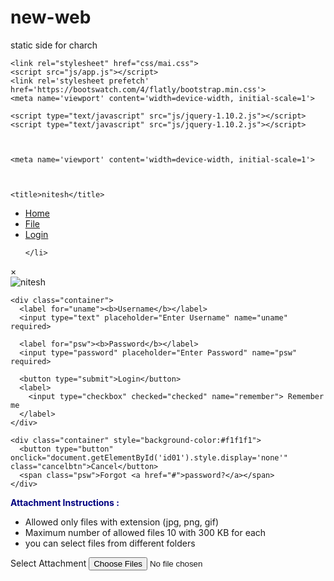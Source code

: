 

# new-web
static side for charch
<!DOCTYPE html>
<html lang="en">
<head>
    <meta charset="UTF-8">
    <meta http-equiv="X-UA-Compatible" content="IE=edge">
    <meta name="viewport" content="width=device-width, initial-scale=1.0">
 
    

   
    <link rel="stylesheet" href="css/mai.css">
    <script src="js/app.js"></script>
    <link rel='stylesheet prefetch' href='https://bootswatch.com/4/flatly/bootstrap.min.css'>
    <meta name='viewport' content='width=device-width, initial-scale=1'>
    
    <script type="text/javascript" src="js/jquery-1.10.2.js"></script>
    <script type="text/javascript" src="js/jquery-1.10.2.js"></script>
    

   
    <meta name='viewport' content='width=device-width, initial-scale=1'>
    
    
	
    <title>nitesh</title>
</head>
<body>
  <nav class="navbar navbar-expand-lg navbar-light bg-dark">
  <ul class="nav justify-content-end">
    <li class="nav-item">
      <a class="nav-link " href="#">Home</a>
    </li>
    <li class="nav-item">
      <a class="nav-link" href="#">File</a>
    </li>
    <li class="nav-item">
      <a class="nav-link" href="#">Login</a>
    
    </li>
  </ul></nav>
     <!-- Button to open the modal login form -->


<!-- The Modal -->
<div id="id01" class="modal">
  <span onclick="document.getElementById('id01').style.display='none'"
class="close" title="Close Modal">&times;</span>

  <!-- Modal Content -->
  <form class="modal-content animate" action="/action_page.php">
    <div class="imgcontainer">
      <img src="" alt="nitesh" class="nitesh">
    </div>

    <div class="container">
      <label for="uname"><b>Username</b></label>
      <input type="text" placeholder="Enter Username" name="uname" required>

      <label for="psw"><b>Password</b></label>
      <input type="password" placeholder="Enter Password" name="psw" required>

      <button type="submit">Login</button>
      <label>
        <input type="checkbox" checked="checked" name="remember"> Remember me
      </label>
    </div>

    <div class="container" style="background-color:#f1f1f1">
      <button type="button" onclick="document.getElementById('id01').style.display='none'" class="cancelbtn">Cancel</button>
      <span class="psw">Forgot <a href="#">password?</a></span>
    </div>
  </form>
  
  <script type="text/javascript">

      //I added event handler for the file upload control to access the files properties.
      document.addEventListener("DOMContentLoaded", init, false);

      //To save an array of attachments 
      var AttachmentArray = [];

      //counter for attachment array
      var arrCounter = 0;

      //to make sure the error message for number of files will be shown only one time.
      var filesCounterAlertStatus = false;

      //un ordered list to keep attachments thumbnails
      var ul = document.createElement('ul');
      ul.className = ("thumb-Images");
      ul.id = "imgList";

      function init() {
          //add javascript handlers for the file upload event
          document.querySelector('#files').addEventListener('change', handleFileSelect, false);
      }

      //the handler for file upload event
      function handleFileSelect(e) {
          //to make sure the user select file/files
          if (!e.target.files) return;

          //To obtaine a File reference
          var files = e.target.files;

          // Loop through the FileList and then to render image files as thumbnails.
          for (var i = 0, f; f = files[i]; i++) {

              //instantiate a FileReader object to read its contents into memory
              var fileReader = new FileReader();

              // Closure to capture the file information and apply validation.
              fileReader.onload = (function (readerEvt) {
                  return function (e) {
                      
                      //Apply the validation rules for attachments upload
                      ApplyFileValidationRules(readerEvt)

                      //Render attachments thumbnails.
                      RenderThumbnail(e, readerEvt);

                      //Fill the array of attachment
                      FillAttachmentArray(e, readerEvt)
                  };
              })(f);

              // Read in the image file as a data URL.
              // readAsDataURL: The result property will contain the file/blob's data encoded as a data URL.
              // More info about Data URI scheme https://en.wikipedia.org/wiki/Data_URI_scheme
              fileReader.readAsDataURL(f);
          }
          document.getElementById('files').addEventListener('change', handleFileSelect, false);
      }

      //To remove attachment once user click on x button
      jQuery(function ($) {
          $('div').on('click', '.img-wrap .close', function () {
              var id = $(this).closest('.img-wrap').find('img').data('id');

              //to remove the deleted item from array
              var elementPos = AttachmentArray.map(function (x) { return x.FileName; }).indexOf(id);
              if (elementPos !== -1) {
                  AttachmentArray.splice(elementPos, 1);
              }

              //to remove image tag
              $(this).parent().find('img').not().remove();

              //to remove div tag that contain the image
              $(this).parent().find('div').not().remove();

              //to remove div tag that contain caption name
              $(this).parent().parent().find('div').not().remove();

              //to remove li tag
              var lis = document.querySelectorAll('#imgList li');
              for (var i = 0; li = lis[i]; i++) {
                  if (li.innerHTML == "") {
                      li.parentNode.removeChild(li);
                  }
              }

          });
      }
      )

      //Apply the validation rules for attachments upload
      function ApplyFileValidationRules(readerEvt)
      {
          //To check file type according to upload conditions
          if (CheckFileType(readerEvt.type) == false) {
              alert("The file (" + readerEvt.name + ") does not match the upload conditions, You can only upload jpg/png/gif files");
              e.preventDefault();
              return;
          }

          //To check file Size according to upload conditions
          if (CheckFileSize(readerEvt.size) == false) {
              alert("The file (" + readerEvt.name + ") does not match the upload conditions, The maximum file size for uploads should not exceed 300 KB");
              e.preventDefault();
              return;
          }

          //To check files count according to upload conditions
          if (CheckFilesCount(AttachmentArray) == false) {
              if (!filesCounterAlertStatus) {
                  filesCounterAlertStatus = true;
                  alert("You have added more than 10 files. According to upload conditions you can upload 10 files maximum");
              }
              e.preventDefault();
              return;
          }
      }

      //To check file type according to upload conditions
      function CheckFileType(fileType) {
          if (fileType == "image/jpeg") {
              return true;
          }
          else if (fileType == "image/png") {
              return true;
          }
          else if (fileType == "image/gif") {
              return true;
          }
          else {
              return false;
          }
          return true;
      }

      //To check file Size according to upload conditions
      function CheckFileSize(fileSize) {
          if (fileSize < 300000) {
              return true;
          }
          else {
              return false;
          }
          return true;
      }

      //To check files count according to upload conditions
      function CheckFilesCount(AttachmentArray) {
          //Since AttachmentArray.length return the next available index in the array, 
          //I have used the loop to get the real length
          var len = 0;
          for (var i = 0; i < AttachmentArray.length; i++) {
              if (AttachmentArray[i] !== undefined) {
                  len++;
              }
          }
          //To check the length does not exceed 10 files maximum
          if (len > 9) {
              return false;
          }
          else
          {
              return true;
          }
      }

      //Render attachments thumbnails.
      function RenderThumbnail(e, readerEvt)
      {
          var li = document.createElement('li');
          ul.appendChild(li);
          li.innerHTML = ['<div class="img-wrap"> <span class="close">&times;</span>' +
              '<img class="thumb" src="', e.target.result, '" title="', escape(readerEvt.name), '" data-id="',
              readerEvt.name, '"/>' + '</div>'].join('');

          var div = document.createElement('div');
          div.className = "FileNameCaptionStyle";
          li.appendChild(div);
          div.innerHTML = [readerEvt.name].join('');
          document.getElementById('Filelist').insertBefore(ul, null);
      }

      //Fill the array of attachment
      function FillAttachmentArray(e, readerEvt)
      {
          AttachmentArray[arrCounter] =
          {
              AttachmentType: 1,
              ObjectType: 1,
              FileName: readerEvt.name,
              FileDescription: "Attachment",
              NoteText: "",
              MimeType: readerEvt.type,
              Content: e.target.result.split("base64,")[1],
              FileSizeInBytes: readerEvt.size,
          };
          arrCounter = arrCounter + 1;
      }
  </script>

</head>
<body>
  <div>
      <label style="font-size: 14px;">
          <span style='color:navy;font-weight:bold'>Attachment Instructions :</span>
      </label>
      <ul>
          <li>
              Allowed only files with extension (jpg, png, gif)
          </li>
          <li>
              Maximum number of allowed files 10 with 300 KB for each
          </li>
          <li>
              you can select files from different folders
          </li>
      </ul>
      <!--To give the control a modern look, I have applied a stylesheet in the parent span.-->
      <span class="btn btn-success fileinput-button">
          <span>Select Attachment</span>
          <input type="file" name="files[]" id="files" multiple accept="image/jpeg, image/png, image/gif,"><br />
      </span>
      <output id="Filelist"></output>
  </div>
</span>
      
</body>
</html>
